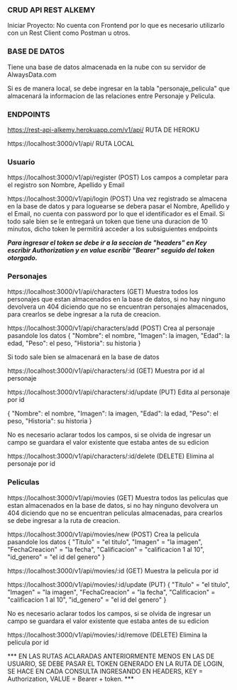 ###                 CRUD API REST ALKEMY                ###

Iniciar Proyecto:
No cuenta con Frontend por lo que es necesario utilizarlo con un Rest Client como Postman u otros.

### BASE DE DATOS ###
Tiene una base de datos almacenada en la nube con su servidor de AlwaysData.com

Si es de manera local, se debe ingresar en la tabla "personaje_pelicula" que almacenará la informacion de las relaciones entre Personaje y Pelicula.

###     ENDPOINTS      ###

https://rest-api-alkemy.herokuapp.com/v1/api/           RUTA DE HEROKU


https://localhost:3000/v1/api/          RUTA LOCAL

### Usuario ###
https://localhost:3000/v1/api/register      (POST)
Los campos a completar para el registro son Nombre, Apellido y Email

https://localhost:3000/v1/api/login         (POST)
Una vez registrado se almacena en la base de datos y para loguearse se debera pasar el Nombre, Apellido y el Email, no cuenta con password por lo que el identificador es el Email.
Si todo sale bien se le entregará un token que tiene una duracion de 10 minutos, dicho token le permitirá acceder a los subsiguientes endpoints

***Para ingresar el token se debe ir a la seccion de "headers" en Key escribir Authorization y en value escribir "Bearer" seguido del token otorgado.***


### Personajes ###
https://localhost:3000/v1/api/characters     (GET)
Muestra todos los personajes que estan almacenados en la base de datos, si no hay ninguno devolvera un 404 diciendo que no se encuentran personajes almacenados, para crearlos se debe ingresar a la ruta de creacion.

https://localhost:3000/v1/api/characters/add    (POST)
Crea al personaje pasandole los datos
{
    "Nombre": el nombre,
    "Imagen": la imagen,
    "Edad": la edad,
    "Peso": el peso,
    "Historia": su historia
}

Si todo sale bien se almacenará en la base de datos


https://localhost:3000/v1/api/characters/:id     (GET)
Muestra por id al personaje



https://localhost:3000/v1/api/characters/:id/update    (PUT)
Edita al personaje por id

{
    "Nombre": el nombre,
    "Imagen": la imagen,
    "Edad": la edad,
    "Peso": el peso,
    "Historia": su historia
}

No es necesario aclarar todos los campos, si se olvida de ingresar un campo se guardara el valor existente que estaba antes de su edicion


https://localhost:3000/v1/api/characters/:id/delete    (DELETE)
Elimina al personaje por id


### Peliculas ###
https://localhost:3000/v1/api/movies        (GET)
Muestra todos las peliculas que estan almacenados en la base de datos, si no hay ninguno devolvera un 404 diciendo que no se encuentran peliculas almacenadas, para crearlos se debe ingresar a la ruta de creacion.


https://localhost:3000/v1/api/movies/new        (POST)
Crea la pelicula pasandole los datos
{
    "Titulo" = "el titulo",
    "Imagen" = "la imagen",
    "FechaCreacion" = "la fecha",
    "Calificacion" = "calificacion 1 al 10",
    "id_genero" = "el id del genero"
}


https://localhost:3000/v1/api/movies/:id        (GET)
Muestra la pelicula por id


https://localhost:3000/v1/api/movies/:id/update     (PUT)
{
    "Titulo" = "el titulo",
    "Imagen" = "la imagen",
    "FechaCreacion" = "la fecha",
    "Calificacion" = "calificacion 1 al 10",
    "id_genero" = "el id del genero"
}

No es necesario aclarar todos los campos, si se olvida de ingresar un campo se guardara el valor existente que estaba antes de su edicion



https://localhost:3000/v1/api/movies/:id/remove     (DELETE)
Elimina la pelicula por id


*** EN LAS RUTAS ACLARADAS ANTERIORMENTE MENOS EN LAS DE USUARIO, SE DEBE PASAR EL TOKEN GENERADO EN LA RUTA DE LOGIN, SE HACE EN CADA CONSULTA INGRESANDO EN HEADERS, KEY = Authorization, VALUE = Bearer + token. ***
